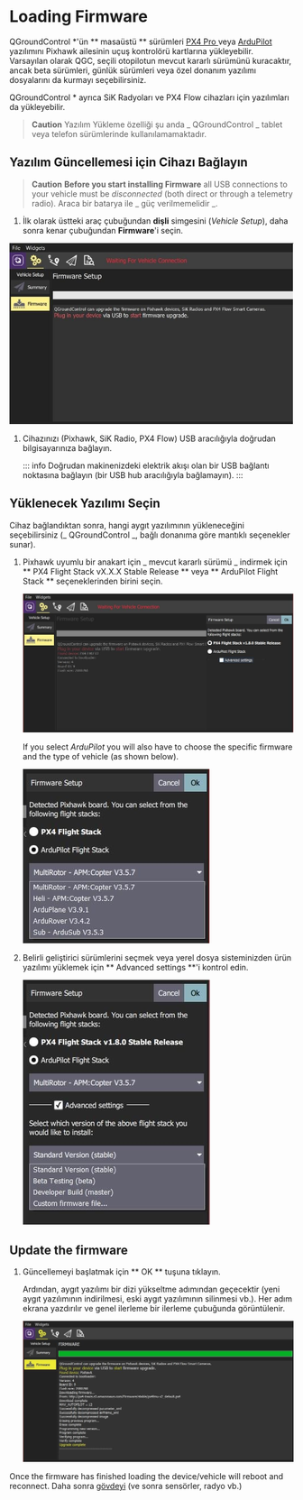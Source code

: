 # Loading Firmware

QGroundControl \*'ün \*\* masaüstü \*\* sürümleri [ PX4 Pro ](http://px4.io/) veya [ ArduPilot ](http://ardupilot.com) yazılımını Pixhawk ailesinin uçuş kontrolörü kartlarına yükleyebilir. Varsayılan olarak QGC, seçili otopilotun mevcut kararlı sürümünü kuracaktır, ancak beta sürümleri, günlük sürümleri veya özel donanım yazılımı dosyalarını da kurmayı seçebilirsiniz.

QGroundControl \* ayrıca SiK Radyoları ve PX4 Flow cihazları için yazılımları da yükleyebilir.

> **Caution** Yazılım Yükleme özelliği şu anda _ QGroundControl _ tablet veya telefon sürümlerinde kullanılamamaktadır.

## Yazılım Güncellemesi için Cihazı Bağlayın

> **Caution** **Before you start installing Firmware** all USB connections to your vehicle must be _disconnected_ (both direct or through a telemetry radio). Araca bir batarya ile _ güç verilmemelidir _.

1. İlk olarak üstteki araç çubuğundan **dişli** simgesini (_Vehicle Setup_), daha sonra kenar çubuğundan **Firmware**'i seçin.

![Yazılım bağlantısı kesildi](../../../assets/setup/firmware/firmware_disconnected.jpg)

1. Cihazınızı (Pixhawk, SiK Radio, PX4 Flow) USB aracılığıyla doğrudan bilgisayarınıza bağlayın.

   ::: info
   Doğrudan makinenizdeki elektrik akışı olan bir USB bağlantı noktasına bağlayın (bir USB hub aracılığıyla bağlamayın).
   :::

## Yüklenecek Yazılımı Seçin

Cihaz bağlandıktan sonra, hangi aygıt yazılımının yükleneceğini seçebilirsiniz (_ QGroundControl _, bağlı donanıma göre mantıklı seçenekler sunar).

1. Pixhawk uyumlu bir anakart için _ mevcut kararlı sürümü _ indirmek için \*\* PX4 Flight Stack vX.X.X Stable Release \*\* veya \*\* ArduPilot Flight Stack \*\* seçeneklerinden birini seçin.

   ![PX4'ü seçin](../../../assets/setup/firmware/firmware_select_default_px4.jpg)

   If you select _ArduPilot_ you will also have to choose the specific firmware and the type of vehicle (as shown below).

   ![ArduPilot'ı seçin](../../../assets/setup/firmware/firmware_selection_ardupilot.jpg)

2. Belirli geliştirici sürümlerini seçmek veya yerel dosya sisteminizden ürün yazılımı yüklemek için \*\* Advanced settings \*\*'i kontrol edin.

   ![ArduPilot - Advanced Settings](../../../assets/setup/firmware/firmware_selection_advanced_settings.jpg)

## Update the firmware

1. Güncellemeyi başlatmak için \*\* OK \*\* tuşuna tıklayın.

   Ardından, aygıt yazılımı bir dizi yükseltme adımından geçecektir (yeni aygıt yazılımının indirilmesi, eski aygıt yazılımının silinmesi vb.).
   Her adım ekrana yazdırılır ve genel ilerleme bir ilerleme çubuğunda görüntülenir.

   ![Yazılım güncellemesi tamamlandı](../../../assets/setup/firmware/firmware_upgrade_complete.jpg)

Once the firmware has finished loading the device/vehicle will reboot and reconnect.
Daha sonra [ gövdeyi](../setup_view/airframe.md) (ve sonra sensörler, radyo vb.)
